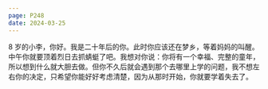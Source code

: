 ```yaml
---
page: P248
date: 2024-03-25
---
```


8 岁的小李，你好。我是二十年后的你。此时你应该还在梦乡，等着妈妈的叫醒。中午你就要顶着烈日去抓蜻蜓了吧。我想对你说：你将有一个幸福、完整的童年，所以想到什么就大胆去做。但你不久后就会遇到那个去哪里上学的问题，我不想左右你的决定，只希望你能好好考虑清楚，因为从那时开始，你就要学着失去了。